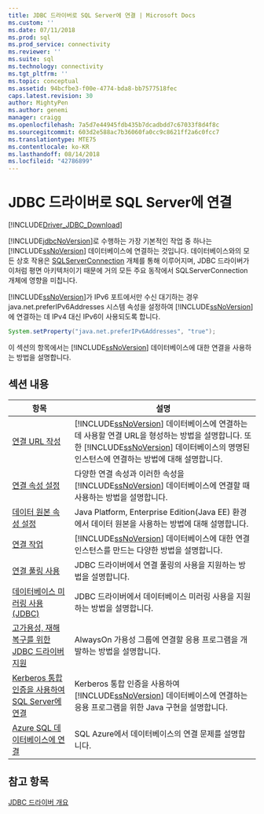 ```yaml
---
title: JDBC 드라이버로 SQL Server에 연결 | Microsoft Docs
ms.custom: ''
ms.date: 07/11/2018
ms.prod: sql
ms.prod_service: connectivity
ms.reviewer: ''
ms.suite: sql
ms.technology: connectivity
ms.tgt_pltfrm: ''
ms.topic: conceptual
ms.assetid: 94bcfbe3-f00e-4774-bda8-bb7577518fec
caps.latest.revision: 30
author: MightyPen
ms.author: genemi
manager: craigg
ms.openlocfilehash: 7a5d7e44945fdb435b7dcadbdd7c67033f8d4f8c
ms.sourcegitcommit: 603d2e588ac7b36060fa0cc9c8621ff2a6c0fcc7
ms.translationtype: MTE75
ms.contentlocale: ko-KR
ms.lasthandoff: 08/14/2018
ms.locfileid: "42786899"
---
```

# <a name="connecting-to-sql-server-with-the-jdbc-driver"></a>JDBC 드라이버로 SQL Server에 연결
[!INCLUDE[Driver_JDBC_Download](../../includes/driver_jdbc_download.md)]

  [!INCLUDE[jdbcNoVersion](../../includes/jdbcnoversion_md.md)]로 수행하는 가장 기본적인 작업 중 하나는 [!INCLUDE[ssNoVersion](../../includes/ssnoversion-md.md)] 데이터베이스에 연결하는 것입니다. 데이터베이스와의 모든 상호 작용은 [SQLServerConnection](../../connect/jdbc/reference/sqlserverconnection-class.md) 개체를 통해 이루어지며, JDBC 드라이버가 이처럼 평면 아키텍처이기 때문에 거의 모든 주요 동작에서 SQLServerConnection 개체에 영향을 미칩니다.  
  
 [!INCLUDE[ssNoVersion](../../includes/ssnoversion-md.md)]가 IPv6 포트에서만 수신 대기하는 경우 java.net.preferIPv6Addresses 시스템 속성을 설정하여 [!INCLUDE[ssNoVersion](../../includes/ssnoversion-md.md)]에 연결하는 데 IPv4 대신 IPv6이 사용되도록 합니다.  
  
```java
System.setProperty("java.net.preferIPv6Addresses", "true");  
```  
  
 이 섹션의 항목에서는 [!INCLUDE[ssNoVersion](../../includes/ssnoversion-md.md)] 데이터베이스에 대한 연결을 사용하는 방법을 설명합니다.  
  
## <a name="in-this-section"></a>섹션 내용  
  
|항목|설명|  
|-----------|-----------------|  
|[연결 URL 작성](../../connect/jdbc/building-the-connection-url.md)|[!INCLUDE[ssNoVersion](../../includes/ssnoversion-md.md)] 데이터베이스에 연결하는 데 사용할 연결 URL을 형성하는 방법을 설명합니다. 또한 [!INCLUDE[ssNoVersion](../../includes/ssnoversion-md.md)] 데이터베이스의 명명된 인스턴스에 연결하는 방법에 대해 설명합니다.|  
|[연결 속성 설정](../../connect/jdbc/setting-the-connection-properties.md)|다양한 연결 속성과 이러한 속성을 [!INCLUDE[ssNoVersion](../../includes/ssnoversion-md.md)] 데이터베이스에 연결할 때 사용하는 방법을 설명합니다.|  
|[데이터 원본 속성 설정](../../connect/jdbc/setting-the-data-source-properties.md)|Java Platform, Enterprise Edition(Java EE) 환경에서 데이터 원본을 사용하는 방법에 대해 설명합니다.|  
|[연결 작업](../../connect/jdbc/working-with-a-connection.md)|[!INCLUDE[ssNoVersion](../../includes/ssnoversion-md.md)] 데이터베이스에 대한 연결 인스턴스를 만드는 다양한 방법을 설명합니다.|  
|[연결 풀링 사용](../../connect/jdbc/using-connection-pooling.md)|JDBC 드라이버에서 연결 풀링의 사용을 지원하는 방법을 설명합니다.|  
|[데이터베이스 미러링 사용 &#40;JDBC&#41;](../../connect/jdbc/using-database-mirroring-jdbc.md)|JDBC 드라이버에서 데이터베이스 미러링 사용을 지원하는 방법을 설명합니다.|  
|[고가용성, 재해 복구를 위한 JDBC 드라이버 지원](../../connect/jdbc/jdbc-driver-support-for-high-availability-disaster-recovery.md)|AlwaysOn 가용성 그룹에 연결할 응용 프로그램을 개발하는 방법을 설명합니다.|  
|[Kerberos 통합 인증을 사용하여 SQL Server에 연결](../../connect/jdbc/using-kerberos-integrated-authentication-to-connect-to-sql-server.md)|Kerberos 통합 인증을 사용하여 [!INCLUDE[ssNoVersion](../../includes/ssnoversion-md.md)] 데이터베이스에 연결하는 응용 프로그램을 위한 Java 구현을 설명합니다.|  
|[Azure SQL 데이터베이스에 연결](../../connect/jdbc/connecting-to-an-azure-sql-database.md)|SQL Azure에서 데이터베이스의 연결 문제를 설명합니다.|  
  
## <a name="see-also"></a>참고 항목  
 [JDBC 드라이버 개요](../../connect/jdbc/overview-of-the-jdbc-driver.md)  
  
  
